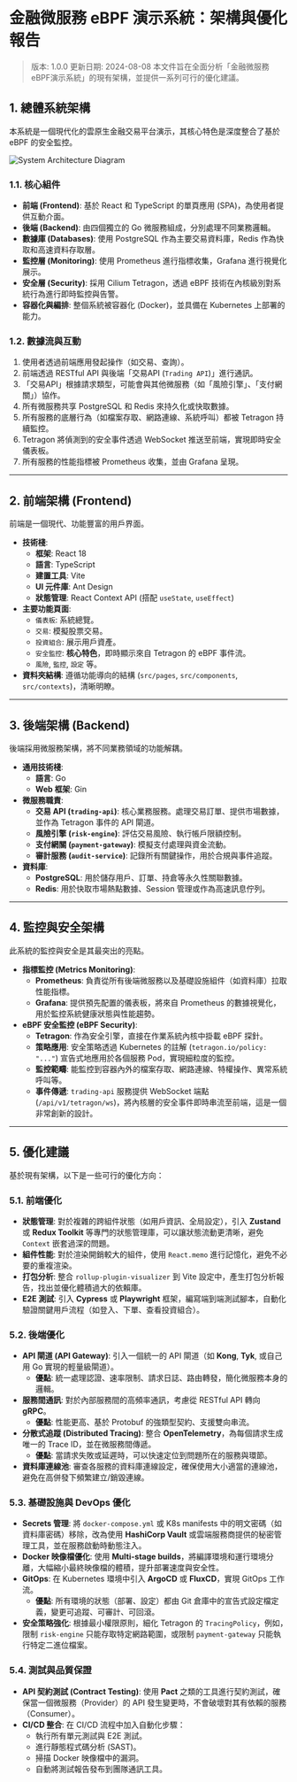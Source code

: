 # 金融微服務 eBPF 演示系統：架構與優化報告

> 版本: 1.0.0
> 更新日期: 2024-08-08
> 本文件旨在全面分析「金融微服務eBPF演示系統」的現有架構，並提供一系列可行的優化建議。

## 1. 總體系統架構

本系統是一個現代化的雲原生金融交易平台演示，其核心特色是深度整合了基於 eBPF 的安全監控。

![System Architecture Diagram](https://i.imgur.com/example.png)  <!-- 佔位符圖片 -->

### 1.1. 核心組件

- **前端 (Frontend)**: 基於 React 和 TypeScript 的單頁應用 (SPA)，為使用者提供互動介面。
- **後端 (Backend)**: 由四個獨立的 Go 微服務組成，分別處理不同業務邏輯。
- **數據庫 (Databases)**: 使用 PostgreSQL 作為主要交易資料庫，Redis 作為快取和高速資料存取層。
- **監控層 (Monitoring)**: 使用 Prometheus 進行指標收集，Grafana 進行視覺化展示。
- **安全層 (Security)**: 採用 Cilium Tetragon，透過 eBPF 技術在內核級別對系統行為進行即時監控與告警。
- **容器化與編排**: 整個系統被容器化 (Docker)，並具備在 Kubernetes 上部署的能力。

### 1.2. 數據流與互動

1.  使用者透過前端應用發起操作（如交易、查詢）。
2.  前端透過 RESTful API 與後端「交易API (`Trading API`)」進行通訊。
3.  「交易API」根據請求類型，可能會與其他微服務（如「風險引擎」、「支付網關」）協作。
4.  所有微服務共享 PostgreSQL 和 Redis 來持久化或快取數據。
5.  所有服務的底層行為（如檔案存取、網路連線、系統呼叫）都被 Tetragon 持續監控。
6.  Tetragon 將偵測到的安全事件透過 WebSocket 推送至前端，實現即時安全儀表板。
7.  所有服務的性能指標被 Prometheus 收集，並由 Grafana 呈現。

---

## 2. 前端架構 (Frontend)

前端是一個現代、功能豐富的用戶界面。

- **技術棧**:
    - **框架**: React 18
    - **語言**: TypeScript
    - **建置工具**: Vite
    - **UI 元件庫**: Ant Design
    - **狀態管理**: React Context API (搭配 `useState`, `useEffect`)
- **主要功能頁面**:
    - `儀表板`: 系統總覽。
    - `交易`: 模擬股票交易。
    - `投資組合`: 展示用戶資產。
    - `安全監控`: **核心特色**，即時顯示來自 Tetragon 的 eBPF 事件流。
    - `風險`, `監控`, `設定` 等。
- **資料夾結構**: 遵循功能導向的結構 (`src/pages`, `src/components`, `src/contexts`)，清晰明瞭。

---

## 3. 後端架構 (Backend)

後端採用微服務架構，將不同業務領域的功能解耦。

- **通用技術棧**:
    - **語言**: Go
    - **Web 框架**: Gin
- **微服務職責**:
    - **交易 API (`trading-api`)**: 核心業務服務。處理交易訂單、提供市場數據，並作為 Tetragon 事件的 API 閘道。
    - **風險引擎 (`risk-engine`)**: 評估交易風險、執行帳戶限額控制。
    - **支付網關 (`payment-gateway`)**: 模擬支付處理與資金流動。
    - **審計服務 (`audit-service`)**: 記錄所有關鍵操作，用於合規與事件追蹤。
- **資料庫**:
    - **PostgreSQL**: 用於儲存用戶、訂單、持倉等永久性關聯數據。
    - **Redis**: 用於快取市場熱點數據、Session 管理或作為高速訊息佇列。

---

## 4. 監控與安全架構

此系統的監控與安全是其最突出的亮點。

- **指標監控 (Metrics Monitoring)**:
    - **Prometheus**: 負責從所有後端微服務以及基礎設施組件（如資料庫）拉取性能指標。
    - **Grafana**: 提供預先配置的儀表板，將來自 Prometheus 的數據視覺化，用於監控系統健康狀態與性能趨勢。
- **eBPF 安全監控 (eBPF Security)**:
    - **Tetragon**: 作為安全引擎，直接在作業系統內核中掛載 eBPF 探針。
    - **策略應用**: 安全策略透過 Kubernetes 的註解 (`tetragon.io/policy: "..."`) 宣告式地應用於各個服務 Pod，實現細粒度的監控。
    - **監控範疇**: 能監控到容器內外的檔案存取、網路連線、特權操作、異常系統呼叫等。
    - **事件傳遞**: `trading-api` 服務提供 WebSocket 端點 (`/api/v1/tetragon/ws`)，將內核層的安全事件即時串流至前端，這是一個非常創新的設計。

---

## 5. 優化建議

基於現有架構，以下是一些可行的優化方向：

### 5.1. 前端優化

- **狀態管理**: 對於複雜的跨組件狀態（如用戶資訊、全局設定），引入 **Zustand** 或 **Redux Toolkit** 等專門的狀態管理庫，可以讓狀態流動更清晰，避免 `Context` 嵌套過深的問題。
- **組件性能**: 對於渲染開銷較大的組件，使用 `React.memo` 進行記憶化，避免不必要的重複渲染。
- **打包分析**: 整合 `rollup-plugin-visualizer` 到 Vite 設定中，產生打包分析報告，找出並優化體積過大的依賴庫。
- **E2E 測試**: 引入 **Cypress** 或 **Playwright** 框架，編寫端到端測試腳本，自動化驗證關鍵用戶流程（如登入、下單、查看投資組合）。

### 5.2. 後端優化

- **API 閘道 (API Gateway)**: 引入一個統一的 API 閘道（如 **Kong**, **Tyk**, 或自己用 Go 實現的輕量級閘道）。
    - **優點**: 統一處理認證、速率限制、請求日誌、路由轉發，簡化微服務本身的邏輯。
- **服務間通訊**: 對於內部服務間的高頻率通訊，考慮從 RESTful API 轉向 **gRPC**。
    - **優點**: 性能更高、基於 Protobuf 的強類型契約、支援雙向串流。
- **分散式追蹤 (Distributed Tracing)**: 整合 **OpenTelemetry**，為每個請求生成唯一的 Trace ID，並在微服務間傳遞。
    - **優點**: 當請求失敗或延遲時，可以快速定位到問題所在的服務與環節。
- **資料庫連線池**: 審查各服務的資料庫連線設定，確保使用大小適當的連線池，避免在高併發下頻繁建立/銷毀連線。

### 5.3. 基礎設施與 DevOps 優化

- **Secrets 管理**: 將 `docker-compose.yml` 或 K8s manifests 中的明文密碼（如資料庫密碼）移除，改為使用 **HashiCorp Vault** 或雲端服務商提供的秘密管理工具，並在服務啟動時動態注入。
- **Docker 映像檔優化**: 使用 **Multi-stage builds**，將編譯環境和運行環境分離，大幅縮小最終映像檔的體積，提升部署速度與安全性。
- **GitOps**: 在 Kubernetes 環境中引入 **ArgoCD** 或 **FluxCD**，實現 GitOps 工作流。
    - **優點**: 所有環境的狀態（部署、設定）都由 Git 倉庫中的宣告式設定檔定義，變更可追蹤、可審計、可回滾。
- **安全策略強化**: 根據最小權限原則，細化 Tetragon 的 `TracingPolicy`，例如，限制 `risk-engine` 只能存取特定網路範圍，或限制 `payment-gateway` 只能執行特定二進位檔案。

### 5.4. 測試與品質保證

- **API 契約測試 (Contract Testing)**: 使用 **Pact** 之類的工具進行契約測試，確保當一個微服務（Provider）的 API 發生變更時，不會破壞對其有依賴的服務（Consumer）。
- **CI/CD 整合**: 在 CI/CD 流程中加入自動化步驟：
    - 執行所有單元測試與 E2E 測試。
    - 進行靜態程式碼分析 (SAST)。
    - 掃描 Docker 映像檔中的漏洞。
    - 自動將測試報告發布到團隊通訊工具。 